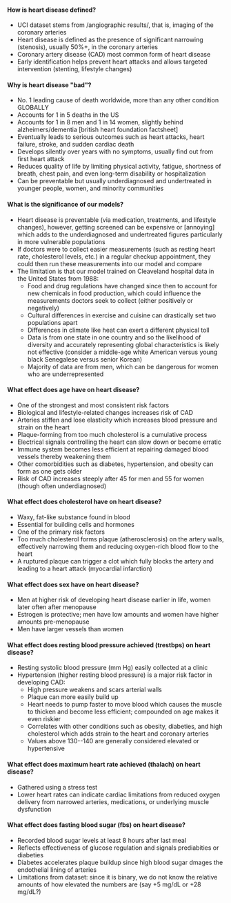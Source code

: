 #### How is heart disease defined?

+ UCI dataset stems from /angiographic results/, that is, imaging of the coronary arteries
+ Heart disease is defined as the presence of significant narrowing (stenosis), usually 50%+, in the coronary arteries
+ Coronary artery disease (CAD) most common form of heart disease
+ Early identification helps prevent heart attacks and allows targeted intervention (stenting, lifestyle changes)

#### Why is heart disease "bad"?

+ No. 1 leading cause of death worldwide, more than any other condition GLOBALLY
+ Accounts for 1 in 5 deaths in the US
+ Accounts for 1 in 8 men and 1 in 14 women, slightly behind alzheimers/dementia [british heart foundation factsheet]
+ Eventually leads to serious outcomes such as heart attacks, heart failure, stroke, and sudden cardiac death
+ Develops silently over years with no symptoms, usually find out from first heart attack
+ Reduces quality of life by limiting physical activity, fatigue, shortness of breath, chest pain, and even long-term disability or hospitalization
+ Can be preventable but usually underdiagnosed and undertreated in younger people, women, and minority communities

#### What is the significance of our models?

+ Heart disease is preventable (via medication, treatments, and lifestyle changes), however, getting screened can be expensive or [annoying] which adds to the underdiagnosed and undertreated figures particularly in more vulnerable populations
+ If doctors were to collect easier measurements (such as resting heart rate, cholesterol levels, etc.) in a regular checkup appointment, they could then run these measurements into our model and compare
+ The limitation is that our model trained on Cleaveland hospital data in the United States from 1988:
  - Food and drug regulations have changed since then to account for new chemicals in food production, which could influence the measurements doctors seek to collect (either positively or negatively)
  - Cultural differences in exercise and cuisine can drastically set two populations apart
  - Differences in climate like heat can exert a different physical toll
  - Data is from one state in one country and so the likelihood of diversity and accurately representing global characteristics is likely not effective (consider a middle-age white American versus young black Senegalese versus senior Korean)
  - Majority of data are from men, which can be dangerous for women who are underrepresented

#### What effect does age have on heart disease?

+ One of the strongest and most consistent risk factors
+ Biological and lifestyle-related changes increases risk of CAD
+ Arteries stiffen and lose elasticity which increases blood pressure and strain on the heart
+ Plaque-forming from too much cholesterol is a cumulative process
+ Electrical signals controlling the heart can slow down or become erratic
+ Immune system becomes less efficient at repairing damaged blood vessels thereby weakening them
+ Other comorbidities such as diabetes, hypertension, and obesity can form as one gets older
+ Risk of CAD increases steeply after 45 for men and 55 for women (though often underdiagnosed)

#### What effect does cholesterol have on heart disease?

+ Waxy, fat-like substance found in blood
+ Essential for building cells and hormones
+ One of the primary risk factors
+ Too much cholesterol forms plaque (atherosclerosis) on the artery walls, effectively narrowing them and reducing oxygen-rich blood flow to the heart
+ A ruptured plaque can trigger a clot which fully blocks the artery and leading to a heart attack (myocardial infarction)

#### What effect does sex have on heart disease?

+ Men at higher risk of developing heart disease earlier in life, women later often after menopause
+ Estrogen is protective; men have low amounts and women have higher amounts pre-menopause
+ Men have larger vessels than women

#### What effect does resting blood pressure achieved (trestbps) on heart disease?

+ Resting systolic blood pressure (mm Hg) easily collected at a clinic
+ Hypertension (higher resting blood pressure) is a major risk factor in developing CAD:
  - High pressure weakens and scars arterial walls
  - Plaque can more easily build up
  - Heart needs to pump faster to move blood which causes the muscle to thicken and become less efficient; compounded on age makes it even riskier
  - Correlates with other conditions such as obesity, diabeties, and high cholesterol which adds strain to the heart and coronary arteries
  - Values above 130--140 are generally considered elevated or hypertensive

#### What effect does maximum heart rate achieved (thalach) on heart disease?

+ Gathered using a stress test
+ Lower heart rates can indicate cardiac limitations from reduced oxygen delivery from narrowed arteries, medications, or underlying muscle dysfunction

#### What effect does fasting blood sugar (fbs) on heart disease?

+ Recorded blood sugar levels at least 8 hours after last meal
+ Reflects effectiveness of glucose regulation and signals prediabities or diabeties
+ Diabetes accelerates plaque buildup since high blood sugar dmages the endothelial lining of arteries
+ Limitations from dataset: since it is binary, we do not know the relative amounts of how elevated the numbers are (say +5 mg/dL or +28 mg/dL?)
